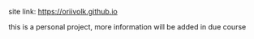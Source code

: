 site link: https://oriivolk.github.io

this is a personal project, more information will be added in due course
